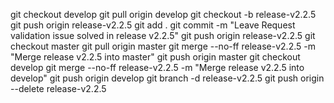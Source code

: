 git checkout develop
git pull origin develop
git checkout -b release-v2.2.5
git push origin release-v2.2.5
git add .
git commit -m "Leave Request validation issue solved in release v2.2.5"
git push origin release-v2.2.5
git checkout master
git pull origin master
git merge --no-ff release-v2.2.5 -m "Merge release v2.2.5 into master"
git push origin master
git checkout develop
git merge --no-ff release-v2.2.5 -m "Merge release v2.2.5 into develop"
git push origin develop
git branch -d release-v2.2.5
git push origin --delete release-v2.2.5
